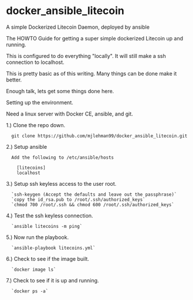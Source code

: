 # docker_ansible_litecoin
A simple Dockerized Litecoin Daemon, deployed by ansible

The HOWTO Guide for getting a super simple dockerized Litecoin up and running.

This is configured to do everything "locally". It will still make a ssh connection to localhost.

This is pretty basic as of this writing. Many things can be done make it better.

Enough talk, lets get some things done here.

Setting up the environment.

Need a linux server with Docker CE, ansible, and git.

1.) Clone the repo down.

      git clone https://github.com/mjlehman99/docker_ansible_litecoin.git

2.) Setup ansible

      Add the following to /etc/ansible/hosts

        [litecoins]
        localhost

3.) Setup ssh keyless access to the user root.

      `ssh-keygen (Accept the defaults and leave out the passphrase)`
      `copy the id_rsa.pub to /root/.ssh/authorized_keys`
      `chmod 700 /root/.ssh && chmod 600 /root/.ssh/authorized_keys`

4.) Test the ssh keyless connection.

      `ansible litecoins -m ping`

5.) Now run the playbook.

      `ansible-playbook litecoins.yml`

6.) Check to see if the image built.

      `docker image ls`

7.) Check to see if it is up and running.

      `docker ps -a`
